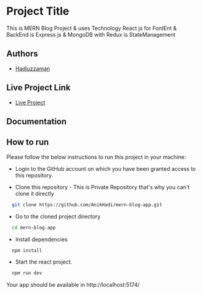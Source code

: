 # Project Title

This is MERN Blog Project & uses Technology React js for FontEnt & BackEnd is Express js & MongoDB with Redux is StateManagement

## Authors

- [Hadiuzzaman](https://www.github.com/AnikHadi)

## Live Project Link

- [Live Project](###)

## Documentation

## How to run

Please follow the below instructions to run this project in your machine:

- Login to the GitHub account on which you have been granted access to this repository.

- Clone this repository - This is Private Repository that's why you can't clone it directly

```bash
  git clone https://github.com/AnikHadi/mern-blog-app.git
```

- Go to the cloned project directory

```bash
  cd mern-blog-app
```

- Install dependencies

```bash
  npm install
```

- Start the react project.

```bash
  npm run dev

```

Your app should be available in http://localhost:5174/
